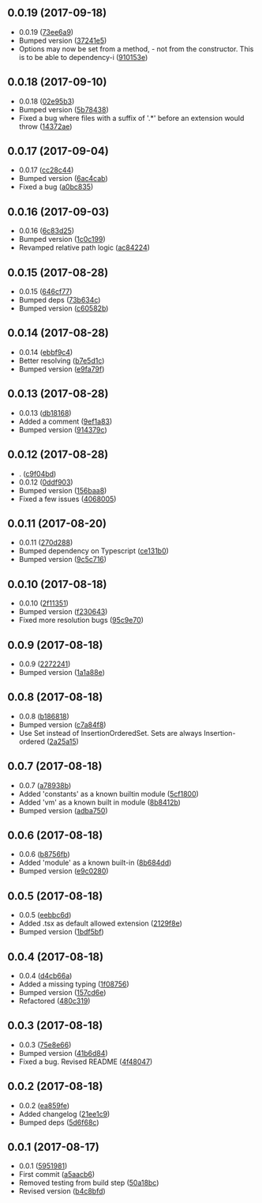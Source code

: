 <a name="0.0.19"></a>
## 0.0.19 (2017-09-18)

* 0.0.19 ([73ee6a9](https://github.com/wessberg/ModuleUtil/commit/73ee6a9))
* Bumped version ([37241e5](https://github.com/wessberg/ModuleUtil/commit/37241e5))
* Options may now be set from a method, - not from the constructor. This is to be able to dependency-i ([910153e](https://github.com/wessberg/ModuleUtil/commit/910153e))



<a name="0.0.18"></a>
## 0.0.18 (2017-09-10)

* 0.0.18 ([02e95b3](https://github.com/wessberg/ModuleUtil/commit/02e95b3))
* Bumped version ([5b78438](https://github.com/wessberg/ModuleUtil/commit/5b78438))
* Fixed a bug where files with a suffix of '.*' before an extension would throw ([14372ae](https://github.com/wessberg/ModuleUtil/commit/14372ae))



<a name="0.0.17"></a>
## 0.0.17 (2017-09-04)

* 0.0.17 ([cc28c44](https://github.com/wessberg/ModuleUtil/commit/cc28c44))
* Bumped version ([6ac4cab](https://github.com/wessberg/ModuleUtil/commit/6ac4cab))
* Fixed a bug ([a0bc835](https://github.com/wessberg/ModuleUtil/commit/a0bc835))



<a name="0.0.16"></a>
## 0.0.16 (2017-09-03)

* 0.0.16 ([6c83d25](https://github.com/wessberg/ModuleUtil/commit/6c83d25))
* Bumped version ([1c0c199](https://github.com/wessberg/ModuleUtil/commit/1c0c199))
* Revamped relative path logic ([ac84224](https://github.com/wessberg/ModuleUtil/commit/ac84224))



<a name="0.0.15"></a>
## 0.0.15 (2017-08-28)

* 0.0.15 ([646cf77](https://github.com/wessberg/ModuleUtil/commit/646cf77))
* Bumped deps ([73b634c](https://github.com/wessberg/ModuleUtil/commit/73b634c))
* Bumped version ([c60582b](https://github.com/wessberg/ModuleUtil/commit/c60582b))



<a name="0.0.14"></a>
## 0.0.14 (2017-08-28)

* 0.0.14 ([ebbf9c4](https://github.com/wessberg/ModuleUtil/commit/ebbf9c4))
* Better resolving ([b7e5d1c](https://github.com/wessberg/ModuleUtil/commit/b7e5d1c))
* Bumped version ([e9fa79f](https://github.com/wessberg/ModuleUtil/commit/e9fa79f))



<a name="0.0.13"></a>
## 0.0.13 (2017-08-28)

* 0.0.13 ([db18168](https://github.com/wessberg/ModuleUtil/commit/db18168))
* Added a comment ([9ef1a83](https://github.com/wessberg/ModuleUtil/commit/9ef1a83))
* Bumped version ([914379c](https://github.com/wessberg/ModuleUtil/commit/914379c))



<a name="0.0.12"></a>
## 0.0.12 (2017-08-28)

* . ([c9f04bd](https://github.com/wessberg/ModuleUtil/commit/c9f04bd))
* 0.0.12 ([0ddf903](https://github.com/wessberg/ModuleUtil/commit/0ddf903))
* Bumped version ([156baa8](https://github.com/wessberg/ModuleUtil/commit/156baa8))
* Fixed a few issues ([4068005](https://github.com/wessberg/ModuleUtil/commit/4068005))



<a name="0.0.11"></a>
## 0.0.11 (2017-08-20)

* 0.0.11 ([270d288](https://github.com/wessberg/ModuleUtil/commit/270d288))
* Bumped dependency on Typescript ([ce131b0](https://github.com/wessberg/ModuleUtil/commit/ce131b0))
* Bumped version ([9c5c716](https://github.com/wessberg/ModuleUtil/commit/9c5c716))



<a name="0.0.10"></a>
## 0.0.10 (2017-08-18)

* 0.0.10 ([2f11351](https://github.com/wessberg/ModuleUtil/commit/2f11351))
* Bumped version ([f230643](https://github.com/wessberg/ModuleUtil/commit/f230643))
* Fixed more resolution bugs ([95c9e70](https://github.com/wessberg/ModuleUtil/commit/95c9e70))



<a name="0.0.9"></a>
## 0.0.9 (2017-08-18)

* 0.0.9 ([2272241](https://github.com/wessberg/ModuleUtil/commit/2272241))
* Bumped version ([1a1a88e](https://github.com/wessberg/ModuleUtil/commit/1a1a88e))



<a name="0.0.8"></a>
## 0.0.8 (2017-08-18)

* 0.0.8 ([b186818](https://github.com/wessberg/ModuleUtil/commit/b186818))
* Bumped version ([c7a84f8](https://github.com/wessberg/ModuleUtil/commit/c7a84f8))
* Use Set instead of InsertionOrderedSet. Sets are always Insertion-ordered ([2a25a15](https://github.com/wessberg/ModuleUtil/commit/2a25a15))



<a name="0.0.7"></a>
## 0.0.7 (2017-08-18)

* 0.0.7 ([a78938b](https://github.com/wessberg/ModuleUtil/commit/a78938b))
* Added 'constants' as a known builtin module ([5cf1800](https://github.com/wessberg/ModuleUtil/commit/5cf1800))
* Added 'vm' as a known built in module ([8b8412b](https://github.com/wessberg/ModuleUtil/commit/8b8412b))
* Bumped version ([adba750](https://github.com/wessberg/ModuleUtil/commit/adba750))



<a name="0.0.6"></a>
## 0.0.6 (2017-08-18)

* 0.0.6 ([b8756fb](https://github.com/wessberg/ModuleUtil/commit/b8756fb))
* Added 'module' as a known built-in ([8b684dd](https://github.com/wessberg/ModuleUtil/commit/8b684dd))
* Bumped version ([e9c0280](https://github.com/wessberg/ModuleUtil/commit/e9c0280))



<a name="0.0.5"></a>
## 0.0.5 (2017-08-18)

* 0.0.5 ([eebbc6d](https://github.com/wessberg/ModuleUtil/commit/eebbc6d))
* Added .tsx as default allowed extension ([2129f8e](https://github.com/wessberg/ModuleUtil/commit/2129f8e))
* Bumped version ([1bdf5bf](https://github.com/wessberg/ModuleUtil/commit/1bdf5bf))



<a name="0.0.4"></a>
## 0.0.4 (2017-08-18)

* 0.0.4 ([d4cb66a](https://github.com/wessberg/ModuleUtil/commit/d4cb66a))
* Added a missing typing ([1f08756](https://github.com/wessberg/ModuleUtil/commit/1f08756))
* Bumped version ([157cd6e](https://github.com/wessberg/ModuleUtil/commit/157cd6e))
* Refactored ([480c319](https://github.com/wessberg/ModuleUtil/commit/480c319))



<a name="0.0.3"></a>
## 0.0.3 (2017-08-18)

* 0.0.3 ([75e8e66](https://github.com/wessberg/ModuleUtil/commit/75e8e66))
* Bumped version ([41b6d84](https://github.com/wessberg/ModuleUtil/commit/41b6d84))
* Fixed a bug. Revised README ([4f48047](https://github.com/wessberg/ModuleUtil/commit/4f48047))



<a name="0.0.2"></a>
## 0.0.2 (2017-08-18)

* 0.0.2 ([ea859fe](https://github.com/wessberg/ModuleUtil/commit/ea859fe))
* Added changelog ([21ee1c9](https://github.com/wessberg/ModuleUtil/commit/21ee1c9))
* Bumped deps ([5d6f68c](https://github.com/wessberg/ModuleUtil/commit/5d6f68c))



<a name="0.0.1"></a>
## 0.0.1 (2017-08-17)

* 0.0.1 ([5951981](https://github.com/wessberg/ModuleUtil/commit/5951981))
* First commit ([a5aacb6](https://github.com/wessberg/ModuleUtil/commit/a5aacb6))
* Removed testing from build step ([50a18bc](https://github.com/wessberg/ModuleUtil/commit/50a18bc))
* Revised version ([b4c8bfd](https://github.com/wessberg/ModuleUtil/commit/b4c8bfd))



